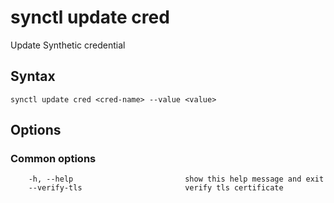 # synctl update cred

Update Synthetic credential

## Syntax
```
synctl update cred <cred-name> --value <value>
```
## Options

### Common options
```
    -h, --help                         show this help message and exit
    --verify-tls                       verify tls certificate
